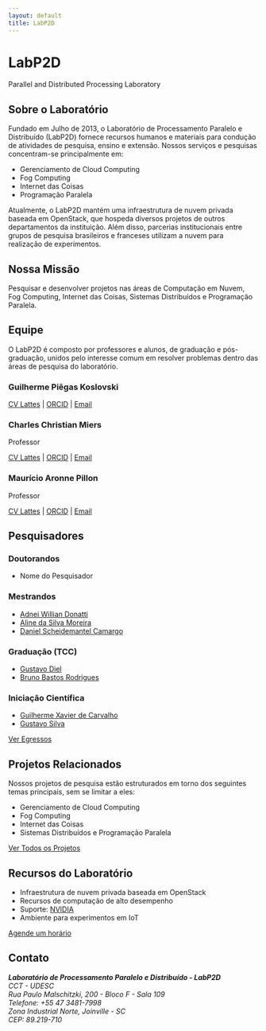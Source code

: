 ```yaml
---
layout: default
title: LabP2D 
---
```


<div class="header-container">
  <h1>LabP2D</h1>
  <p class="subtitle">Parallel and Distributed Processing Laboratory</p>
</div>

<div class="content-section">
  <h2>Sobre o Laboratório</h2>
  <p>Fundado em Julho de 2013, o Laboratório de Processamento Paralelo e Distribuído (LabP2D) fornece recursos humanos e materiais para condução de atividades de pesquisa, ensino e extensão. Nossos serviços e pesquisas concentram-se principalmente em:</p>
  
  <ul class="research-topics">
    <li>Gerenciamento de Cloud Computing</li>
    <li>Fog Computing</li>
    <li>Internet das Coisas</li>
    <li>Programação Paralela</li>
  </ul>

  <p>Atualmente, o LabP2D mantém uma infraestrutura de nuvem privada baseada em OpenStack, que hospeda diversos projetos de outros departamentos da instituição. Além disso, parcerias institucionais entre grupos de pesquisa brasileiros e franceses utilizam a nuvem para realização de experimentos.</p>
</div>

<div class="mission-section">
  <h2>Nossa Missão</h2>
  <p>
    Pesquisar e desenvolver projetos nas áreas de Computação em Nuvem, Fog Computing, Internet das Coisas, Sistemas Distribuídos e Programação Paralela.
  </p>
</div>

<div class="team-section">
  <h2>Equipe</h2>
  <p>O LabP2D é composto por professores e alunos, de graduação e pós-graduação, unidos pelo interesse comum em resolver problemas dentro das áreas de pesquisa do laboratório.</p>

  <div class="team-grid">
    <!-- Coordenador -->
          <h3>Guilherme Piêgas Koslovski</h3>
        <a href="http://lattes.cnpq.br/2749773427704993" target="_blank">CV Lattes</a> | 
        <a href="https://orcid.org/0000-0003-4936-1619" target="_blank">ORCID</a> | 
        <a href="mailto:guilherme.koslovski@udesc.br">Email</a>
    <div class="team-member">
      <h3>Charles Christian Miers</h3>
      <p class="role">Professor</p>
      <div class="member-links">
        <a href="http://lattes.cnpq.br/1630057446729066" target="_blank">CV Lattes</a> | 
        <a href="https://orcid.org/0000-0002-1976-0478" target="_blank">ORCID</a> | 
        <a href="mailto:charles.miers@udesc.br">Email</a>
      </div>
    </div>
    <div class="team-member">
      <h3>Maurício Aronne Pillon</h3>
      <p class="role">Professor</p>
      <div class="member-links">
        <a href="http://lattes.cnpq.br/3752298390911021" target="_blank">CV Lattes</a> | 
        <a href="https://orcid.org/0000-0001-7634-6823" target="_blank">ORCID</a> | 
        <a href="mailto:mauricio.pillon@udesc.br">Email</a>
      </div>
    </div>
  </div>
</div>

<div class="students-section">
  <h2>Pesquisadores</h2>
  
  <div class="student-category">
    <h3>Doutorandos</h3>
    <ul class="student-list">
      <li>Nome do Pesquisador</li>
    </ul>
  </div>

  <div class="student-category">
    <h3>Mestrandos</h3>
    <ul class="student-list">
      <li><a href="https://github.com/adneiwd">Adnei Willian Donatti</a></li>
      <li><a href="https://github.com/alinesm">Aline da Silva Moreira</a></li>
      <li><a href="https://github.com/danielcamargo">Daniel Scheidemantel Camargo</a></li>
      <!-- Outros mestrandos -->
    </ul>
  </div>

  <div class="student-category">
    <h3>Graduação (TCC)</h3>
    <ul class="student-list">
      <li><a href="https://github.com/gustavodiel">Gustavo Diel</a></li>
      <li><a href="https://github.com/Br3nOT">Bruno Bastos Rodrigues</a></li>
      <!-- Outros graduandos -->
    </ul>
  </div>

  <div class="student-category">
    <h3>Iniciação Científica</h3>
    <ul class="student-list">
      <li><a href="https://github.com/guixavier77">Guilherme Xavier de Carvalho</a></li>
      <li><a href="https://github.com/GustavoSilvaNogueira">Gustavo Silva</a></li>
      <!-- Outros ICs -->
    </ul>
  </div>

  <div class="text-center">
    <a href="/GraduatedStudents.html" class="btn btn-secondary">Ver Egressos</a>
  </div>
</div>

<div class="projects-section">
  <h2>Projetos Relacionados</h2>
  <p>Nossos projetos de pesquisa estão estruturados em torno dos seguintes temas principais, sem se limitar a eles:</p>
  
  <ul class="project-list">
    <li>Gerenciamento de Cloud Computing</li>
    <li>Fog Computing</li>
    <li>Internet das Coisas</li>
    <li>Sistemas Distribuídos e Programação Paralela</li>
  </ul>

  <div class="text-center">
    <a href="/RelatedProjects.html" class="btn btn-secondary">Ver Todos os Projetos</a>
  </div>
</div>

<div class="resources-section">
  <h2>Recursos do Laboratório</h2>
  <ul class="resources-list">
    <li>Infraestrutura de nuvem privada baseada em OpenStack</li>
    <li>Recursos de computação de alto desempenho</li>
    <li>Suporte: <a href="https://www.nvidia.com" target="_blank">NVIDIA</a></li>
    <li>Ambiente para experimentos em IoT</li>
  </ul>
</div>

<a href="/agendamento.html" class="btn btn-primary">Agende um horário</a>

<div class="contact-section">
  <h2>Contato</h2>
  <address>
    <strong>Laboratório de Processamento Paralelo e Distribuído - LabP2D</strong><br>
    CCT - UDESC<br>
    Rua Paulo Malschitzki, 200 - Bloco F - Sala 109<br>
    Telefone: +55 47 3481-7998<br>
    Zona Industrial Norte, Joinville - SC<br>
    CEP: 89.219-710
  </address>
</div>